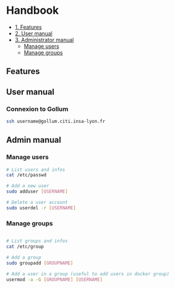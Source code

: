 # Handbook


- [1. Features](#features)
- [2. User manual](#user-manual)
- [3. Administrator manual](#admin-manual)
    - [Manage users](#manage-users)
    - [Manage groups](#manage-groups)

## Features

## User manual

### Connexion to Gollum
```sh
ssh username@gollum.citi.insa-lyon.fr
```

## Admin manual

### Manage users

```sh
# List users and infos
cat /etc/passwd

# Add a new user
sudo adduser [USERNAME]

# Delete a user account
sudo userdel -r [USERNAME]
```

### Manage groups

```sh

# List groups and infos
cat /etc/group

# Add a group 
sudo groupadd [GROUPNAME] 

# Add a user in a group (useful to add users in docker group)
usermod -a -G [GROUPNAME] [USERNAME]
```
